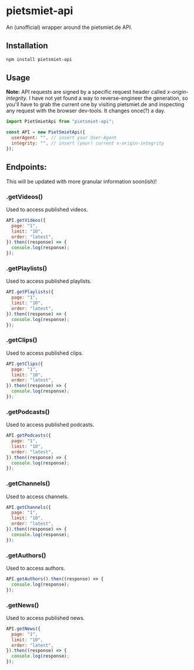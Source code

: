 # pietsmiet-api

An (unofficial) wrapper around the pietsmiet.de API.

## Installation

```bash
npm install pietsmiet-api
```

## Usage

**Note:** API requests are signed by a specific request header called _x-origin-integrity_. I have not yet found a way to reverse-engineer the generation, so you'll have to grab the current one by visiting pietsmiet.de and inspecting any request with the browser dev-tools. It changes once(?) a day.

```js
import PietSmietApi from "pietsmiet-api";

const API = new PietSmietApi({
  userAgent: "", // insert your User-Agent
  integrity: "", // insert (your) current x-origin-integrity
});
```

## Endpoints:

This will be updated with more granular information soon(ish)!

### .getVideos()

Used to access published videos.

```js
API.getVideos({
  page: "1",
  limit: "10",
  order: "latest",
}).then((response) => {
  console.log(response);
});
```

### .getPlaylists()

Used to access published playlists.

```js
API.getPlaylists({
  page: "1",
  limit: "10",
  order: "latest",
}).then((response) => {
  console.log(response);
});
```

### .getClips()

Used to access published clips.

```js
API.getClips({
  page: "1",
  limit: "10",
  order: "latest",
}).then((response) => {
  console.log(response);
});
```

### .getPodcasts()

Used to access published podcasts.

```js
API.getPodcasts({
  page: "1",
  limit: "10",
  order: "latest",
}).then((response) => {
  console.log(response);
});
```

### .getChannels()

Used to access channels.

```js
API.getChannels({
  page: "1",
  limit: "10",
  order: "latest",
}).then((response) => {
  console.log(response);
});
```

### .getAuthors()

Used to access authors.

```js
API.getAuthors().then((response) => {
  console.log(response);
});
```

### .getNews()

Used to access published news.

```js
API.getNews({
  page: "1",
  limit: "10",
  order: "latest",
}).then((response) => {
  console.log(response);
});
```
